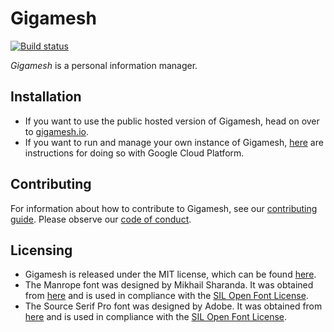 # Gigamesh

[![Build status](https://github.com/stepchowfun/gigamesh/workflows/Continuous%20integration/badge.svg?branch=master)](https://github.com/stepchowfun/gigamesh/actions?query=branch%3Amaster)

_Gigamesh_ is a personal information manager.

## Installation

- If you want to use the public hosted version of Gigamesh, head on over to [gigamesh.io](https://www.gigamesh.io/).
- If you want to run and manage your own instance of Gigamesh, [here](https://github.com/stepchowfun/gigamesh/blob/master/INSTALLATION.md) are instructions for doing so with Google Cloud Platform.

## Contributing

For information about how to contribute to Gigamesh, see our [contributing guide](https://github.com/stepchowfun/gigamesh/blob/master/CONTRIBUTING.md). Please observe our [code of conduct](https://github.com/stepchowfun/gigamesh/blob/master/CODE_OF_CONDUCT.md).

## Licensing

- Gigamesh is released under the MIT license, which can be found [here](https://github.com/stepchowfun/gigamesh/blob/master/LICENSE.md).
- The Manrope font was designed by Mikhail Sharanda. It was obtained from [here](https://github.com/sharanda/manrope) and is used in compliance with the [SIL Open Font License](https://scripts.sil.org/cms/scripts/page.php?site_id=nrsi&id=OFL).
- The Source Serif Pro font was designed by Adobe. It was obtained from [here](https://github.com/adobe-fonts/source-serif-pro) and is used in compliance with the [SIL Open Font License](https://github.com/adobe-fonts/source-serif-pro/blob/release/LICENSE.md).
